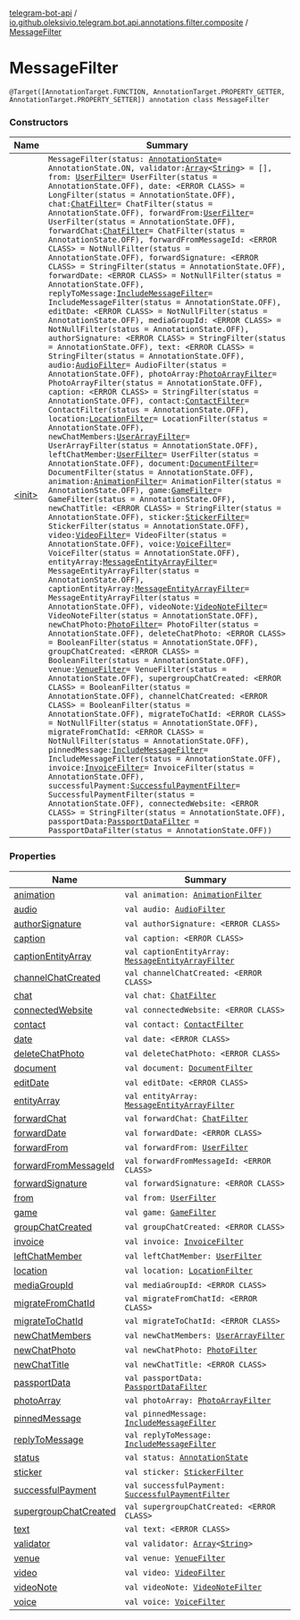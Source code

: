 [telegram-bot-api](../../index.md) / [io.github.oleksivio.telegram.bot.api.annotations.filter.composite](../index.md) / [MessageFilter](./index.md)

# MessageFilter

`@Target([AnnotationTarget.FUNCTION, AnnotationTarget.PROPERTY_GETTER, AnnotationTarget.PROPERTY_SETTER]) annotation class MessageFilter`

### Constructors

| Name | Summary |
|---|---|
| [&lt;init&gt;](-init-.md) | `MessageFilter(status: `[`AnnotationState`](../../io.github.oleksivio.telegram.bot.api.model.annotation/-annotation-state/index.md)` = AnnotationState.ON, validator: `[`Array`](https://kotlinlang.org/api/latest/jvm/stdlib/kotlin/-array/index.html)`<`[`String`](https://kotlinlang.org/api/latest/jvm/stdlib/kotlin/-string/index.html)`> = [], from: `[`UserFilter`](../-user-filter/index.md)` = UserFilter(status = AnnotationState.OFF), date: <ERROR CLASS> = LongFilter(status = AnnotationState.OFF), chat: `[`ChatFilter`](../-chat-filter/index.md)` = ChatFilter(status = AnnotationState.OFF), forwardFrom: `[`UserFilter`](../-user-filter/index.md)` = UserFilter(status = AnnotationState.OFF), forwardChat: `[`ChatFilter`](../-chat-filter/index.md)` = ChatFilter(status = AnnotationState.OFF), forwardFromMessageId: <ERROR CLASS> = NotNullFilter(status = AnnotationState.OFF), forwardSignature: <ERROR CLASS> = StringFilter(status = AnnotationState.OFF), forwardDate: <ERROR CLASS> = NotNullFilter(status = AnnotationState.OFF), replyToMessage: `[`IncludeMessageFilter`](../-include-message-filter/index.md)` = IncludeMessageFilter(status = AnnotationState.OFF), editDate: <ERROR CLASS> = NotNullFilter(status = AnnotationState.OFF), mediaGroupId: <ERROR CLASS> = NotNullFilter(status = AnnotationState.OFF), authorSignature: <ERROR CLASS> = StringFilter(status = AnnotationState.OFF), text: <ERROR CLASS> = StringFilter(status = AnnotationState.OFF), audio: `[`AudioFilter`](../-audio-filter/index.md)` = AudioFilter(status = AnnotationState.OFF), photoArray: `[`PhotoArrayFilter`](../-photo-array-filter/index.md)` = PhotoArrayFilter(status = AnnotationState.OFF), caption: <ERROR CLASS> = StringFilter(status = AnnotationState.OFF), contact: `[`ContactFilter`](../-contact-filter/index.md)` = ContactFilter(status = AnnotationState.OFF), location: `[`LocationFilter`](../-location-filter/index.md)` = LocationFilter(status = AnnotationState.OFF), newChatMembers: `[`UserArrayFilter`](../-user-array-filter/index.md)` = UserArrayFilter(status = AnnotationState.OFF), leftChatMember: `[`UserFilter`](../-user-filter/index.md)` = UserFilter(status = AnnotationState.OFF), document: `[`DocumentFilter`](../-document-filter/index.md)` = DocumentFilter(status = AnnotationState.OFF), animation: `[`AnimationFilter`](../-animation-filter/index.md)` = AnimationFilter(status = AnnotationState.OFF), game: `[`GameFilter`](../-game-filter/index.md)` = GameFilter(status = AnnotationState.OFF), newChatTitle: <ERROR CLASS> = StringFilter(status = AnnotationState.OFF), sticker: `[`StickerFilter`](../-sticker-filter/index.md)` = StickerFilter(status = AnnotationState.OFF), video: `[`VideoFilter`](../-video-filter/index.md)` = VideoFilter(status = AnnotationState.OFF), voice: `[`VoiceFilter`](../-voice-filter/index.md)` = VoiceFilter(status = AnnotationState.OFF), entityArray: `[`MessageEntityArrayFilter`](../-message-entity-array-filter/index.md)` = MessageEntityArrayFilter(status = AnnotationState.OFF), captionEntityArray: `[`MessageEntityArrayFilter`](../-message-entity-array-filter/index.md)` = MessageEntityArrayFilter(status = AnnotationState.OFF), videoNote: `[`VideoNoteFilter`](../-video-note-filter/index.md)` = VideoNoteFilter(status = AnnotationState.OFF), newChatPhoto: `[`PhotoFilter`](../-photo-filter/index.md)` = PhotoFilter(status = AnnotationState.OFF), deleteChatPhoto: <ERROR CLASS> = BooleanFilter(status = AnnotationState.OFF), groupChatCreated: <ERROR CLASS> = BooleanFilter(status = AnnotationState.OFF), venue: `[`VenueFilter`](../-venue-filter/index.md)` = VenueFilter(status = AnnotationState.OFF), supergroupChatCreated: <ERROR CLASS> = BooleanFilter(status = AnnotationState.OFF), channelChatCreated: <ERROR CLASS> = BooleanFilter(status = AnnotationState.OFF), migrateToChatId: <ERROR CLASS> = NotNullFilter(status = AnnotationState.OFF), migrateFromChatId: <ERROR CLASS> = NotNullFilter(status = AnnotationState.OFF), pinnedMessage: `[`IncludeMessageFilter`](../-include-message-filter/index.md)` = IncludeMessageFilter(status = AnnotationState.OFF), invoice: `[`InvoiceFilter`](../-invoice-filter/index.md)` = InvoiceFilter(status = AnnotationState.OFF), successfulPayment: `[`SuccessfulPaymentFilter`](../-successful-payment-filter/index.md)` = SuccessfulPaymentFilter(status = AnnotationState.OFF), connectedWebsite: <ERROR CLASS> = StringFilter(status = AnnotationState.OFF), passportData: `[`PassportDataFilter`](../-passport-data-filter/index.md)` = PassportDataFilter(status = AnnotationState.OFF))` |

### Properties

| Name | Summary |
|---|---|
| [animation](animation.md) | `val animation: `[`AnimationFilter`](../-animation-filter/index.md) |
| [audio](audio.md) | `val audio: `[`AudioFilter`](../-audio-filter/index.md) |
| [authorSignature](author-signature.md) | `val authorSignature: <ERROR CLASS>` |
| [caption](caption.md) | `val caption: <ERROR CLASS>` |
| [captionEntityArray](caption-entity-array.md) | `val captionEntityArray: `[`MessageEntityArrayFilter`](../-message-entity-array-filter/index.md) |
| [channelChatCreated](channel-chat-created.md) | `val channelChatCreated: <ERROR CLASS>` |
| [chat](chat.md) | `val chat: `[`ChatFilter`](../-chat-filter/index.md) |
| [connectedWebsite](connected-website.md) | `val connectedWebsite: <ERROR CLASS>` |
| [contact](contact.md) | `val contact: `[`ContactFilter`](../-contact-filter/index.md) |
| [date](date.md) | `val date: <ERROR CLASS>` |
| [deleteChatPhoto](delete-chat-photo.md) | `val deleteChatPhoto: <ERROR CLASS>` |
| [document](document.md) | `val document: `[`DocumentFilter`](../-document-filter/index.md) |
| [editDate](edit-date.md) | `val editDate: <ERROR CLASS>` |
| [entityArray](entity-array.md) | `val entityArray: `[`MessageEntityArrayFilter`](../-message-entity-array-filter/index.md) |
| [forwardChat](forward-chat.md) | `val forwardChat: `[`ChatFilter`](../-chat-filter/index.md) |
| [forwardDate](forward-date.md) | `val forwardDate: <ERROR CLASS>` |
| [forwardFrom](forward-from.md) | `val forwardFrom: `[`UserFilter`](../-user-filter/index.md) |
| [forwardFromMessageId](forward-from-message-id.md) | `val forwardFromMessageId: <ERROR CLASS>` |
| [forwardSignature](forward-signature.md) | `val forwardSignature: <ERROR CLASS>` |
| [from](from.md) | `val from: `[`UserFilter`](../-user-filter/index.md) |
| [game](game.md) | `val game: `[`GameFilter`](../-game-filter/index.md) |
| [groupChatCreated](group-chat-created.md) | `val groupChatCreated: <ERROR CLASS>` |
| [invoice](invoice.md) | `val invoice: `[`InvoiceFilter`](../-invoice-filter/index.md) |
| [leftChatMember](left-chat-member.md) | `val leftChatMember: `[`UserFilter`](../-user-filter/index.md) |
| [location](location.md) | `val location: `[`LocationFilter`](../-location-filter/index.md) |
| [mediaGroupId](media-group-id.md) | `val mediaGroupId: <ERROR CLASS>` |
| [migrateFromChatId](migrate-from-chat-id.md) | `val migrateFromChatId: <ERROR CLASS>` |
| [migrateToChatId](migrate-to-chat-id.md) | `val migrateToChatId: <ERROR CLASS>` |
| [newChatMembers](new-chat-members.md) | `val newChatMembers: `[`UserArrayFilter`](../-user-array-filter/index.md) |
| [newChatPhoto](new-chat-photo.md) | `val newChatPhoto: `[`PhotoFilter`](../-photo-filter/index.md) |
| [newChatTitle](new-chat-title.md) | `val newChatTitle: <ERROR CLASS>` |
| [passportData](passport-data.md) | `val passportData: `[`PassportDataFilter`](../-passport-data-filter/index.md) |
| [photoArray](photo-array.md) | `val photoArray: `[`PhotoArrayFilter`](../-photo-array-filter/index.md) |
| [pinnedMessage](pinned-message.md) | `val pinnedMessage: `[`IncludeMessageFilter`](../-include-message-filter/index.md) |
| [replyToMessage](reply-to-message.md) | `val replyToMessage: `[`IncludeMessageFilter`](../-include-message-filter/index.md) |
| [status](status.md) | `val status: `[`AnnotationState`](../../io.github.oleksivio.telegram.bot.api.model.annotation/-annotation-state/index.md) |
| [sticker](sticker.md) | `val sticker: `[`StickerFilter`](../-sticker-filter/index.md) |
| [successfulPayment](successful-payment.md) | `val successfulPayment: `[`SuccessfulPaymentFilter`](../-successful-payment-filter/index.md) |
| [supergroupChatCreated](supergroup-chat-created.md) | `val supergroupChatCreated: <ERROR CLASS>` |
| [text](text.md) | `val text: <ERROR CLASS>` |
| [validator](validator.md) | `val validator: `[`Array`](https://kotlinlang.org/api/latest/jvm/stdlib/kotlin/-array/index.html)`<`[`String`](https://kotlinlang.org/api/latest/jvm/stdlib/kotlin/-string/index.html)`>` |
| [venue](venue.md) | `val venue: `[`VenueFilter`](../-venue-filter/index.md) |
| [video](video.md) | `val video: `[`VideoFilter`](../-video-filter/index.md) |
| [videoNote](video-note.md) | `val videoNote: `[`VideoNoteFilter`](../-video-note-filter/index.md) |
| [voice](voice.md) | `val voice: `[`VoiceFilter`](../-voice-filter/index.md) |
